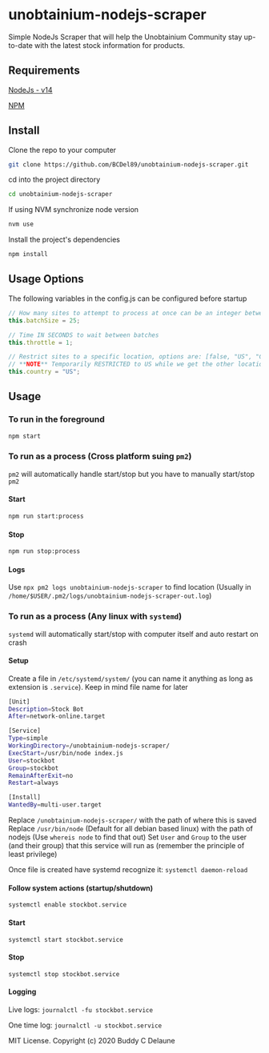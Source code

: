 # unobtainium-nodejs-scraper

Simple NodeJs Scraper that will help the Unobtainium Community stay up-to-date with the latest stock information for products.

## Requirements
[NodeJs - v14](https://nodejs.org/en/download/)

[NPM](https://docs.npmjs.com/downloading-and-installing-node-js-and-npm)

## Install

Clone the repo to your computer
```sh
git clone https://github.com/BCDel89/unobtainium-nodejs-scraper.git
```
cd into the project directory
```sh
cd unobtainium-nodejs-scraper
```
If using NVM synchronize node version
```sh
nvm use
```
Install the project's dependencies
```sh
npm install
```

## Usage Options
The following variables in the config.js can be configured before startup

```js
// How many sites to attempt to process at once can be an integer between 1 - 1000
this.batchSize = 25;

// Time IN SECONDS to wait between batches
this.throttle = 1;

// Restrict sites to a specific location, options are: [false, "US", "CAN", "UK", "EUR", "AUS"]
// **NOTE** Temporarily RESTRICTED to US while we get the other locations setup
this.country = "US";
```

## Usage
### To run in the foreground
```sh
npm start
```

### To run as a process (Cross platform suing `pm2`)
`pm2` will automatically handle start/stop but you have to manually start/stop `pm2`
#### Start
```sh
npm run start:process
```

#### Stop
```sh
npm run stop:process
```

#### Logs
Use `npx pm2 logs unobtainium-nodejs-scraper` to find location (Usually in `/home/$USER/.pm2/logs/unobtainium-nodejs-scraper-out.log`)

### To run as a process (Any linux with `systemd`)
`systemd` will automatically start/stop with computer itself and auto restart on crash

#### Setup
Create a file in `/etc/systemd/system/` (you can name it anything as long as extension is `.service`). Keep in mind file name for later
```sh
[Unit]
Description=Stock Bot
After=network-online.target

[Service]
Type=simple
WorkingDirectory=/unobtainium-nodejs-scraper/
ExecStart=/usr/bin/node index.js
User=stockbot
Group=stockbot
RemainAfterExit=no
Restart=always

[Install]
WantedBy=multi-user.target
```
Replace `/unobtainium-nodejs-scraper/` with the path of where this is saved
Replace `/usr/bin/node` (Default for all debian based linux) with the path of nodejs (Use `whereis node` to find that out)
Set `User` and `Group` to the user (and their group) that this service will run as (remember the principle of least privilege)

Once file is created have systemd recognize it: `systemctl daemon-reload`

#### Follow system actions (startup/shutdown)
`systemctl enable stockbot.service`

#### Start
`systemctl start stockbot.service`

#### Stop
`systemctl stop stockbot.service`

#### Logging
Live logs: `journalctl -fu stockbot.service`

One time log: `journalctl -u stockbot.service`

MIT License. Copyright (c) 2020 Buddy C Delaune
